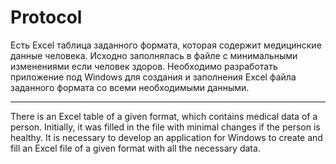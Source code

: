 # Protocol

Есть Excel таблица заданного формата, которая содержит медицинские данные человека. Исходно заполнялась в файле с минимальными изменениями если человек здоров. Необходимо разработать приложение под Windows для создания и заполнения Excel файла заданного формата со всеми необходимыми данными. 
_______________________________________
There is an Excel table of a given format, which contains medical data of a person. Initially, it was filled in the file with minimal changes if the person is healthy. It is necessary to develop an application for Windows to create and fill an Excel file of a given format with all the necessary data.